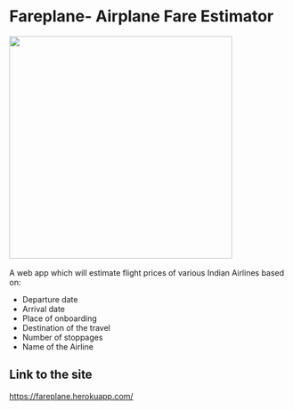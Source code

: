 # Fareplane- Airplane Fare Estimator
<tr>
    <td>
        <img src="https://user-images.githubusercontent.com/58219175/97772435-13a68f00-1b6d-11eb-9ff6-79ce66c41ea5.png" width="400">
    </td>
    <td>
        <img src>
    </td>
</tr>

A web app which will estimate flight prices of various Indian Airlines based on:
<ul>
    <li>Departure date</li>
    <li>Arrival date</li>
    <li>Place of onboarding</li>
    <li>Destination of the travel</li>
    <li>Number of stoppages</li>
    <li>Name of the Airline</li>
</ul>

## Link to the site
https://fareplane.herokuapp.com/
